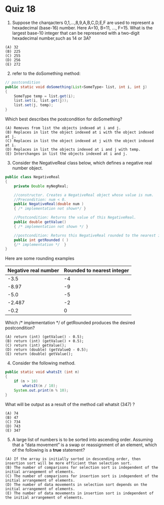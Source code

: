# Quiz 18

1. Suppose the charqacters 0,1,...,8,9,A,B,C,D,E,F are used to represent a hexadecimal (base-16) number. Here A=10, B=11, ..., F=15. What is the largest base-10 integer that can be represened with a two-digit hexadecimal number,such as 14 or 3A?

```
(A) 32
(B) 225
(C) 255
(D) 256
(E) 272
```

2. refer to the doSomething method: 

```java
// postcondition 
public static void doSomething(List<SomeType> list, int i, int j)
{
    SomeType temp = list.get(i); 
    list.set(i, list.get(j));
    list.set(j, temp);  
}
```

Which best describes the postcondition for doSomething? 

```
(A) Removes from list the objects indexed at i and j. 
(B) Replaces in list the object indexed at i with the object indexed at j. 
(C) Replaces in list the object indexed at j with the object indexed at i.
(D) Replaces in list the objects indexed at i and j with temp. 
(E) Interchanges in list the objects indexed at i and j.
```

3. Consider the NegativeReal class below, which defines a negative real number object. 

```java
public class NegativeReal 
{
    private Double myNegReal; 

    //constructor. Creates a NegativeReal object whose value is num.
    //Precondition: num < 0.
    public NegativeReal(double num )
    { /* implementation not shown*/ } 

    //Postcondition: Returns the value of this NegativeReal.
    public double getValue()
    { /* implementation not shown */ }

    //postcondition: Returns this NegativeReal rounded to the nearest integer. 
    public int getRounded ( ) 
    {/* implementation */  }
}
```

Here are some rounding examples 

Negative real number | Rounded to nearest integer 
|---|---|
-3.5  | -4
-8.97 | -9
-5.0  | -5
-2.487| -2
-0.2  | 0 

Which /* implementation */ of getRounded produces the desired postcondition? 

```
(A) return (int) (getValue() - 0.5);
(B) return (int) (getValue() + 0.5);
(C) return (int) getValue(); 
(D) return (double) (getValueQ - 0.5);  
(E) return (double) getValue(); 
```

4. Consider the following method. 

```java
public static void whatsIt (int n) 
{
    if (n > 10) 
        whatsIt(n / 10);
    System.out.print(n % 10); 
}
```
What will be output as a result of the method call whatsit (347) ? 


```
(A) 74
(B) 47
(C) 734
(D) 743
(E) 347
```

5. A large list of numbers is to be sorted into ascending order. Assuming that a “data movement” is a swap or reassignment of an element, which of the following is a **true** statement? 

```
(A) If the array is initially sorted in descending order, then insertion sort will be more efficient than selection sort. 
(B) The number of comparisons for selection sort is independent of the initial arrangement of elements. 
(C) The number of comparisons for insertion sort is independent of the initial arrangement of elements. 
(D) The number of data movements in selection sort depends on the initial arrangement of elements.
(E) The number of data movements in insertion sort is independent of the initial arrangement of elements. 
```